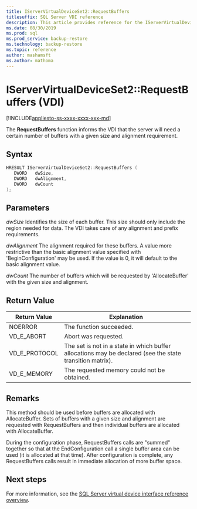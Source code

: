 ```yaml
---
title: IServerVirtualDeviceSet2::RequestBuffers
titlesuffix: SQL Server VDI reference
description: This article provides reference for the IServerVirtualDeviceSet2::RequestBuffers command.
ms.date: 08/30/2019
ms.prod: sql
ms.prod_service: backup-restore
ms.technology: backup-restore
ms.topic: reference
author: mashamsft
ms.author: mathoma
---
```


# IServerVirtualDeviceSet2::RequestBuffers (VDI)

[!INCLUDE[appliesto-ss-xxxx-xxxx-xxx-md](../../../includes/appliesto-ss-xxxx-xxxx-xxx-md.md)]

The **RequestBuffers** function informs the VDI that the server will need a certain number of buffers with a given size and alignment requirement.

## Syntax

```c
HRESULT IServerVirtualDeviceSet2::RequestBuffers (
   DWORD   dwSize,
   DWORD   dwAlignment,
   DWORD   dwCount
);
```

## Parameters

*dwSize*
Identifies the size of each buffer. This size should only include the region needed for data. The VDI takes care of any alignment and prefix requirements.

*dwAlignment*
The alignment required for these buffers. A value more restrictive than the basic alignment value specified with 'BeginConfiguration' may be used. If the value is 0, it will default to the basic alignment value.

*dwCount*
The number of buffers which will be requested by 'AllocateBuffer' with the given size and alignment.

## Return Value

|Return Value | Explanation |
|---|---|
| NOERROR | The function succeeded. |
| VD_E_ABORT | Abort was requested. |
| VD_E_PROTOCOL | The set is not in a state in which buffer allocations may be declared (see the state transition matrix). |
| VD_E_MEMORY | The requested memory could not be obtained. |

## Remarks

This method should be used before buffers are allocated with AllocateBuffer. Sets of buffers with a given size and alignment are requested with RequestBuffers and then individual buffers are allocated with AllocateBuffer.

During the configuration phase, RequestBuffers calls are "summed" together so that at the EndConfiguration call a single buffer area can be used (it is allocated at that time). After configuration is complete, any RequestBuffers calls result in immediate allocation of more buffer space.

## Next steps

For more information, see the [SQL Server virtual device interface reference overview](reference-virtual-device-interface.md).